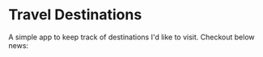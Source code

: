 # Travel Destinations

A simple app to keep track of destinations I'd like to visit.
Checkout below news:
	